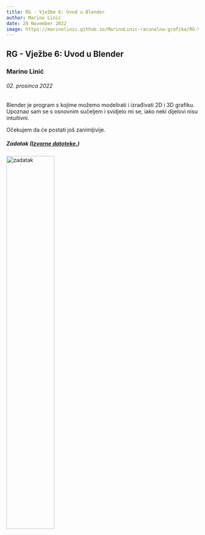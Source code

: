 ```yaml
---
title: RG - Vježbe 6: Uvod u Blender
author: Marino Linić
date: 28 November 2022
image: https://marinolinic.github.io/MarinoLinic-racunalna-grafika/RG-Vje%C5%BEbe-6_Uvod_u_Blender/uvod_u_blender.png
---
```


## RG - Vježbe 6: Uvod u Blender

### Marino Linić

###### 02. prosinca 2022

Blender je program s kojime možemo modelirati i izrađivati 2D i 3D grafiku. Upoznao sam se s osnovnim sučeljem i svidjelo mi se, iako neki dijelovi nisu intuitivni.

Očekujem da će postati još zanimljivije.

##### Zadatak ([Izvorne datoteke.](https://github.com/MarinoLinic/MarinoLinic-racunalna-grafika/blob/main/RG-Vje%C5%BEbe-6_Uvod_u_Blender))

<img src="uvod_u_blender.png" alt="zadatak" width="50%" height="auto">
